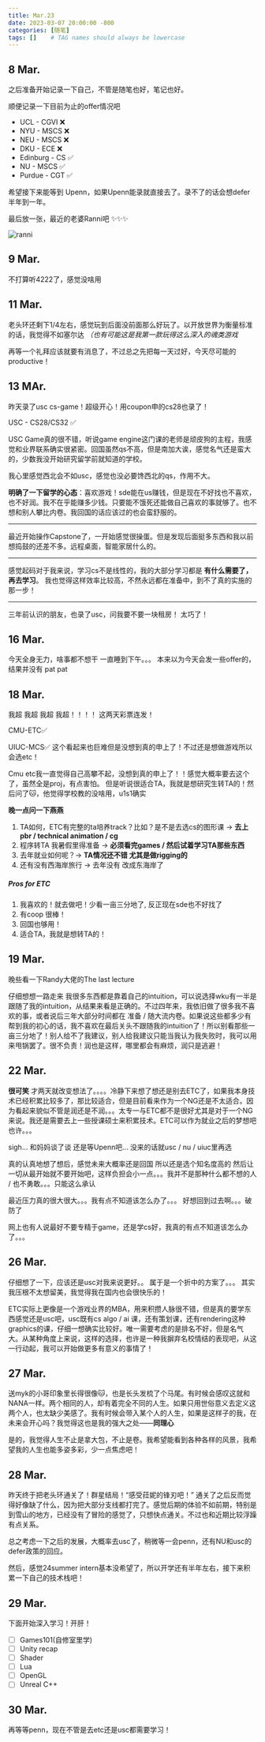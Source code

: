```yaml
---
title: Mar.23
date: 2023-03-07 20:00:00 -800
categories: [随笔]
tags: []    # TAG names should always be lowercase
---
```


## 8 Mar.

之后准备开始记录一下自己，不管是随笔也好，笔记也好。

顺便记录一下目前为止的offer情况吧

- UCL - CGVI ❌
- NYU - MSCS ❌
- NEU - MSCS ❌
- DKU - ECE ❌
- Edinburg - CS ✅
- NU - MSCS ✅
- Purdue - CGT ✅

希望接下来能等到 Upenn，如果Upenn能录就直接去了。录不了的话会想defer半年到一年。

最后放一张，最近的老婆Ranni吧 ✨✨✨

![ranni](https://upload.wikimedia.org/wikipedia/en/2/26/Elden_Ring_Ranni.png)



## 9 Mar.

不打算听4222了，感觉没啥用

## 11 Mar.

老头环还剩下1/4左右，感觉玩到后面没前面那么好玩了。以开放世界为衡量标准的话，我觉得不如塞尔达
*（也有可能这是我第一款玩得这么深入的魂类游戏*

再等一个礼拜应该就要有消息了，不过总之先把每一天过好，今天尽可能的productive！

## 13 MAr.

昨天录了usc cs-game！超级开心！用coupon申的cs28也录了！

USC - CS28/CS32 ✅

USC Game真的很不错，听说game engine这门课的老师是顽皮狗的主程，我感觉和业界联系确实很紧密。回国虽然qs不高，但是南加大诶，感觉名气还是蛮大的，少数我没开始研究留学前就知道的学校。

我心里感觉西北会不如usc，感觉也没必要馋西北的qs，作用不大。

**明确了一下留学的心态**：喜欢游戏！sde能在us赚钱，但是现在不好找也不喜欢，也不好润。我不在乎能赚多少钱。只要能不饿死还能做自己喜欢的事就够了。也不想和别人攀比内卷。我回国的话应该过的也会蛮舒服的。

------------

最近开始操作Capstone了，一开始感觉很操蛋。但是发现后面挺多东西和我以前想捣鼓的还差不多。远程桌面，智能家居什么的。

-----------

感觉起码对于我来说，学习cs不是线性的，我的大部分学习都是 **有什么需要了，再去学习**。 我也觉得这样效率比较高，不然永远都在准备中，到不了真的实施的那一步！

-----------

三年前认识的朋友，也录了usc，问我要不要一块租房！ 太巧了！

## 16 Mar.

今天全身无力，啥事都不想干 一直睡到下午。。。 本来以为今天会发一些offer的，结果并没有 pat pat

## 18 Mar.

我超 我超 我超 我超！！！！ 这两天彩票连发！

CMU-ETC✅ 

UIUC-MCS✅ 这个看起来也巨难但是没想到真的申上了！不过还是想做游戏所以会选etc！

Cmu etc我一直觉得自己高攀不起，没想到真的申上了！！感觉大概率要去这个了，虽然全是proj，有点害怕。 但是听说很适合TA，我就是想研究生转TA的！然后问了🐱，他觉得学校教的没啥用，u1s1确实

**晚一点问一下燕燕**

1. TA如何，ETC有完整的ta培养track？比如？是不是去选cs的图形课 -> **去上pbr / technical animation / cg**
2. 程序转TA 我暑假里得准备 -> **必须看完games / 然后试着学习TA那些东西**
3. 去年就业如何呢？-> **TA情况还不错 尤其是做rigging的**
4. 还有没有西海岸旅行 -> 去年没有 改成东海岸了

##### Pros for ETC

1. 我喜欢的！就去做吧！少看一亩三分地了, 反正现在sde也不好找了
1. 有coop 很棒！
1. 回国也够用！
1. 适合TA，我就是想转TA的！

## 19 Mar.

晚些看一下Randy大佬的The last lecture

仔细想想一路走来 我很多东西都是靠着自己的intuition，可以说选择wku有一半是跟随了我的intuition，从结果来看是正确的。不过四年来，我依旧做了很多我不喜欢的事，或者说后三年大部分时间都在 准备 / 随大流内卷。如果说这些都多少有帮到我的初心的话，我不喜欢在最后关头不跟随我的intuition了！所以别看那些一亩三分地了！别人给不了我建议，别人给我建议只能当我认为我失败时，我可以用来甩锅罢了。很不负责！润也是这样，哪里都会有麻烦，润只是逃避！



## 22 Mar.

**很可笑** 才两天就改变想法了。。。。冷静下来想了想还是别去ETC了，如果我本身技术已经积累比较多了，那比较适合，但是目前看来作为一个NG还是不太适合。因为看起来貌似不管是润还是不润。。。太专一与ETC都不是很好尤其是对于一个NG来说。我还是需要去上一些授课硕士来积累技术。ETC可以作为就业之后的梦想吧也许。。。

sigh... 和妈妈谈了谈 还是等Upenn吧... 没来的话就usc / nu / uiuc里再选

真的认真地想了想后，感觉未来大概率还是回国 所以还是选个知名度高的 然后让一切从最开始就不要开始吧，这样负担会小一点。。。我并不是那种什么都不想的人 / 也不勇敢。。。只能这么承认

最近压力真的很大很大。。。我有点不知道该怎么办了。。。 好想回到过去啊。。。破防了

网上也有人说最好不要专精于game，还是学cs好，我真的有点不知道该怎么办了。。。

## 26 Mar.
仔细想了一下，应该还是usc对我来说更好。。 属于是一个折中的方案了。。。 其实我压根不太想留美，我觉得我在国内也会很快乐的！

ETC实际上更像是一个游戏业界的MBA，用来积攒人脉很不错，但是真的要学东西感觉还是usc吧，usc既有cs algo / ai 课，还有策划课，还有rendering这种graphics的课，仔细一想确实比较好。唯一需要考虑的是排名不好，但是名气大。从某种角度上来说，这样的选择，也许是一种我摒弃名校情结的表现吧，从这一行动起，我可以开始做更多有意义的事情了！

## 27 Mar.

送myk的小哥印象里长得很像🐱，也是长头发梳了个马尾。有时候会感叹这就和NANA一样。两个相同的人，却有着完全不同的人生。如果只用世俗意义去定义这两个人，也太缺少美感了。我有时候会带入某个人的人生，如果是这样子的我，在未来会开心吗？我觉得这也是我的强大之处——**同理心**

是的，我觉得人生不止是拿大包，不止是卷。我希望能看到各种各样的风景，我希望我的人生也能多姿多彩，少一点焦虑吧！

## 28 Mar.

昨天终于把老头环通关了！群星结局！“感受菈妮的锋刃吧！” 通关了之后反而觉得好像缺了什么，因为把大部分支线都打完了。感觉后期的体验不如前期，特别是到雪山的地方，已经没有了冒险的感觉了，只想快点通关。不过也和近期比较浮躁有点关系。

总之考虑一下之后的发展，大概率去usc了，稍微等一会penn，还有NU和usc的defer政策的回应。

然后，感觉24summer intern基本没希望了，所以开学还有半年左右，接下来积累一下自己的技术栈吧！

## 29 Mar.

下面开始深入学习！开肝！

- [ ] Games101(自修室里学)
- [ ] Unity recap
- [ ] Shader
- [ ] Lua
- [ ] OpenGL
- [ ] Unreal C++

## 30 Mar.
再等等penn，现在不管是去etc还是usc都需要学习！
